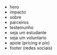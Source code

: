 - hero
- impacto
- sobre
- parceiros
- testemunho
- seja um estudante
- seja um voluntario
- apoie (pricing e pix)
- footer (redes sociais)
